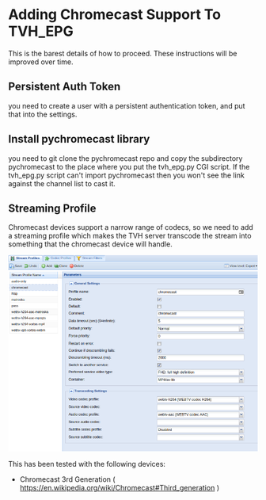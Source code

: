 # Adding Chromecast Support To TVH_EPG

This is the barest details of how to proceed. These instructions will be improved over time.


## Persistent Auth Token

you need to create a user with a persistent authentication token, and put that into the settings.


## Install pychromecast library

you need to git clone the pychromecast repo and copy the subdirectory pychromecast to the place where you put the tvh_epg.py CGI script. If the tvh_epg.py script can't import pychromecast then you won't see the link against the channel list to cast it.


## Streaming Profile

Chromecast devices support a narrow range of codecs, so we need to add a streaming profile which makes the TVH server transcode the stream into something that the chromecast device will handle.

<img src="https://raw.githubusercontent.com/speculatrix/tvh_epg/master/chromecast_profile1.jpg" />


This has been tested with the following devices:
* Chromecast 3rd Generation ( https://en.wikipedia.org/wiki/Chromecast#Third_generation )

